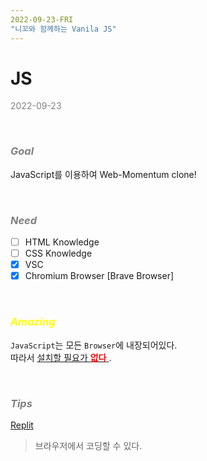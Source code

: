 ```yaml
---
2022-09-23-FRI
"니꼬와 함께하는 Vanila JS"
---
```


# JS

<span style="color:gray"> 2022-09-23</span>

</br>

### **_<span style="color:gray">Goal</span>_**

JavaScript를 이용하여 Web-Momentum clone!

</br>

### _<span style="color:gray">Need</span>_

- [ ] HTML Knowledge
- [ ] CSS Knowledge
- [x] VSC
- [x] Chromium Browser [Brave Browser]

</br>

### _<span style="color:Yellow">Amazing</span>_

`JavaScript`는 모든 `Browser`에 내장되어있다.  
따라서 <u>설치할 필요가 **<span style="color:Red">없다</span>** </u>.

</br>

### _<span style="color:gray">Tips</span>_

[Replit](replit.com)

> 브라우저에서 코딩할 수 있다.
